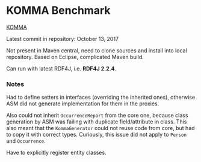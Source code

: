 # KOMMA Benchmark

[KOMMA](https://github.com/komma/komma)

Latest commit in repository: October 13, 2017

Not present in Maven central, need to clone sources and install into local repository.
Based on Eclipse, complicated Maven build.

Can run with latest RDF4J, i.e. **RDF4J 2.2.4**.

### Notes

Had to define setters in interfaces (overriding the inherited ones), otherwise ASM did not generate implementation
for them in the proxies.

Also could not inherit `OccurrenceReport` from the core one, because class generation by ASM was failing with duplicate field/attribute
in class.
This also meant that the `KommaGenerator` could not reuse code from core, but had to copy it with correct types.
Curiously, this issue did not apply to `Person` and `Occurrence`.

Have to explicitly register entity classes.